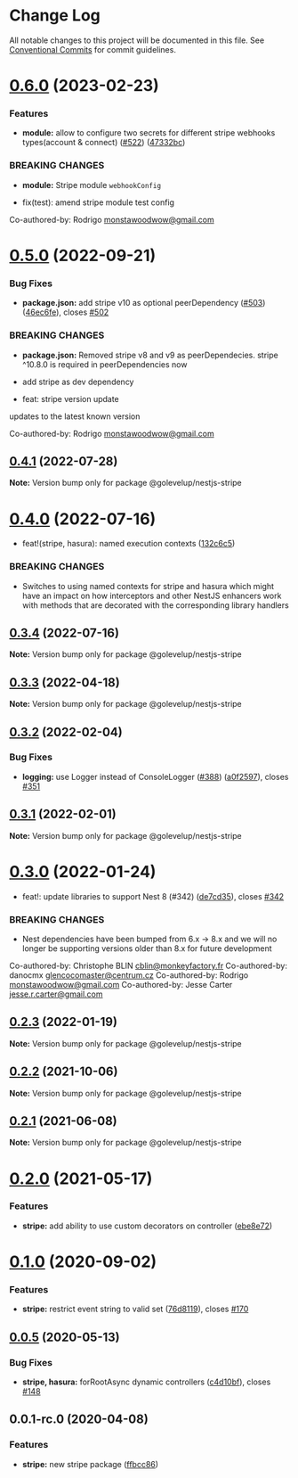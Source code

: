 # Change Log

All notable changes to this project will be documented in this file.
See [Conventional Commits](https://conventionalcommits.org) for commit guidelines.

# [0.6.0](https://github.com/golevelup/nestjs/compare/@golevelup/nestjs-stripe@0.5.0...@golevelup/nestjs-stripe@0.6.0) (2023-02-23)

### Features

- **module:** allow to configure two secrets for different stripe webhooks types(account & connect) ([#522](https://github.com/golevelup/nestjs/issues/522)) ([47332bc](https://github.com/golevelup/nestjs/commit/47332bc8c8520ef6348f8854f34aa7b13d1e146f))

### BREAKING CHANGES

- **module:** Stripe module `webhookConfig`

- fix(test): amend stripe module test config

Co-authored-by: Rodrigo <monstawoodwow@gmail.com>

# [0.5.0](https://github.com/golevelup/nestjs/compare/@golevelup/nestjs-stripe@0.4.1...@golevelup/nestjs-stripe@0.5.0) (2022-09-21)

### Bug Fixes

- **package.json:** add stripe v10 as optional peerDependency ([#503](https://github.com/golevelup/nestjs/issues/503)) ([46ec6fe](https://github.com/golevelup/nestjs/commit/46ec6fece51207b9c952d1615259a44d2696055c)), closes [#502](https://github.com/golevelup/nestjs/issues/502)

### BREAKING CHANGES

- **package.json:** Removed stripe v8 and v9 as peerDependecies. stripe ^10.8.0 is required in
  peerDependencies now

- add stripe as dev dependency

- feat: stripe version update

updates to the latest known version

Co-authored-by: Rodrigo <monstawoodwow@gmail.com>

## [0.4.1](https://github.com/golevelup/nestjs/compare/@golevelup/nestjs-stripe@0.4.0...@golevelup/nestjs-stripe@0.4.1) (2022-07-28)

**Note:** Version bump only for package @golevelup/nestjs-stripe

# [0.4.0](https://github.com/golevelup/nestjs/compare/@golevelup/nestjs-stripe@0.3.4...@golevelup/nestjs-stripe@0.4.0) (2022-07-16)

- feat!(stripe, hasura): named execution contexts ([132c6c5](https://github.com/golevelup/nestjs/commit/132c6c5f6dfe24659e1018b92b85277cad2f1726))

### BREAKING CHANGES

- Switches to using named contexts for stripe and hasura which might have an impact on how interceptors and other NestJS enhancers work with methods that are decorated with the corresponding library handlers

## [0.3.4](https://github.com/golevelup/nestjs/compare/@golevelup/nestjs-stripe@0.3.3...@golevelup/nestjs-stripe@0.3.4) (2022-07-16)

**Note:** Version bump only for package @golevelup/nestjs-stripe

## [0.3.3](https://github.com/golevelup/nestjs/compare/@golevelup/nestjs-stripe@0.3.2...@golevelup/nestjs-stripe@0.3.3) (2022-04-18)

**Note:** Version bump only for package @golevelup/nestjs-stripe

## [0.3.2](https://github.com/golevelup/nestjs/compare/@golevelup/nestjs-stripe@0.3.1...@golevelup/nestjs-stripe@0.3.2) (2022-02-04)

### Bug Fixes

- **logging:** use Logger instead of ConsoleLogger ([#388](https://github.com/golevelup/nestjs/issues/388)) ([a0f2597](https://github.com/golevelup/nestjs/commit/a0f2597a3d3522f8003957753ca9b814b47652fd)), closes [#351](https://github.com/golevelup/nestjs/issues/351)

## [0.3.1](https://github.com/golevelup/nestjs/compare/@golevelup/nestjs-stripe@0.3.0...@golevelup/nestjs-stripe@0.3.1) (2022-02-01)

**Note:** Version bump only for package @golevelup/nestjs-stripe

# [0.3.0](https://github.com/golevelup/nestjs/compare/@golevelup/nestjs-stripe@0.2.3...@golevelup/nestjs-stripe@0.3.0) (2022-01-24)

- feat!: update libraries to support Nest 8 (#342) ([de7cd35](https://github.com/golevelup/nestjs/commit/de7cd35ac2e63d66af76b792d5bf99b4a2d82bb4)), closes [#342](https://github.com/golevelup/nestjs/issues/342)

### BREAKING CHANGES

- Nest dependencies have been bumped from 6.x -> 8.x and we will no longer be supporting versions older than 8.x for future development

Co-authored-by: Christophe BLIN <cblin@monkeyfactory.fr>
Co-authored-by: danocmx <glencocomaster@centrum.cz>
Co-authored-by: Rodrigo <monstawoodwow@gmail.com>
Co-authored-by: Jesse Carter <jesse.r.carter@gmail.com>

## [0.2.3](https://github.com/golevelup/nestjs/compare/@golevelup/nestjs-stripe@0.2.2...@golevelup/nestjs-stripe@0.2.3) (2022-01-19)

**Note:** Version bump only for package @golevelup/nestjs-stripe

## [0.2.2](https://github.com/golevelup/nestjs/compare/@golevelup/nestjs-stripe@0.2.1...@golevelup/nestjs-stripe@0.2.2) (2021-10-06)

**Note:** Version bump only for package @golevelup/nestjs-stripe

## [0.2.1](https://github.com/golevelup/nestjs/compare/@golevelup/nestjs-stripe@0.2.0...@golevelup/nestjs-stripe@0.2.1) (2021-06-08)

**Note:** Version bump only for package @golevelup/nestjs-stripe

# [0.2.0](https://github.com/golevelup/nestjs/compare/@golevelup/nestjs-stripe@0.1.0...@golevelup/nestjs-stripe@0.2.0) (2021-05-17)

### Features

- **stripe:** add ability to use custom decorators on controller ([ebe8e72](https://github.com/golevelup/nestjs/commit/ebe8e72))

# [0.1.0](https://github.com/golevelup/nestjs/compare/@golevelup/nestjs-stripe@0.0.5...@golevelup/nestjs-stripe@0.1.0) (2020-09-02)

### Features

- **stripe:** restrict event string to valid set ([76d8119](https://github.com/golevelup/nestjs/commit/76d8119)), closes [#170](https://github.com/golevelup/nestjs/issues/170)

## [0.0.5](https://github.com/golevelup/nestjs/compare/@golevelup/nestjs-stripe@0.0.4...@golevelup/nestjs-stripe@0.0.5) (2020-05-13)

### Bug Fixes

- **stripe, hasura:** forRootAsync dynamic controllers ([c4d10bf](https://github.com/golevelup/nestjs/commit/c4d10bf)), closes [#148](https://github.com/golevelup/nestjs/issues/148)

## 0.0.1-rc.0 (2020-04-08)

### Features

- **stripe:** new stripe package ([ffbcc86](https://github.com/golevelup/nestjs/commit/ffbcc86))
